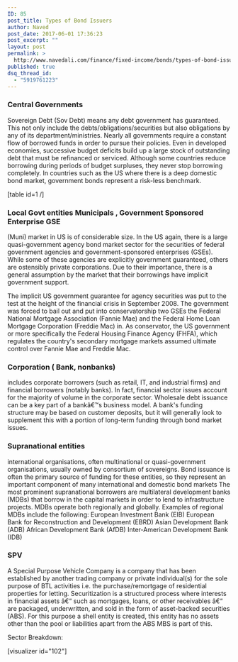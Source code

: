```yaml
---
ID: 85
post_title: Types of Bond Issuers
author: Naved
post_date: 2017-06-01 17:36:23
post_excerpt: ""
layout: post
permalink: >
  http://www.navedali.com/finance/fixed-income/bonds/types-of-bond-issuers
published: true
dsq_thread_id:
  - "5919761223"
---
```

<h3>Central Governments</h3>
Sovereign Debt (Sov Debt) means any debt government has guaranteed. This not only include the debts/obligations/securities but also obligations by any of its department/ministries. Nearly all governments require a constant flow of borrowed funds in order to pursue their policies. Even in developed economies, successive budget deficits build up a large stock of outstanding debt that must be refinanced or serviced. Although some countries reduce borrowing during periods of budget surpluses, they never stop borrowing completely. In countries such as the US where there is a deep domestic bond market, government bonds represent a risk-less benchmark.

[table id=1 /]
<h3>Local Govt entities Municipals , Government Sponsored Enterprise GSE</h3>
(Muni) market in US is of considerable size. In the US again, there is a large quasi-government agency bond market sector for the securities of federal government agencies and government-sponsored enterprises (GSEs). While some of these agencies are explicitly government guaranteed, others are ostensibly private corporations. Due to their importance, there is a general assumption by the market that their borrowings have implicit government support.

The implicit US government guarantee for agency securities was put to the test at the height of the financial crisis in September 2008. The government was forced to bail out and put into conservatorship two GSEs the Federal National Mortgage Association (Fannie Mae) and the Federal Home Loan Mortgage Corporation (Freddie Mac) in. As conservator, the US government or more specifically the Federal Housing Finance Agency (FHFA), which regulates the country's secondary mortgage markets assumed ultimate control over Fannie Mae and Freddie Mac.
<h3>Corporation ( Bank, nonbanks)</h3>
includes corporate borrowers (such as retail, IT, and industrial firms) and financial borrowers (notably banks).
In fact, financial sector issues account for the majority of volume in the corporate sector.
Wholesale debt issuance can be a key part of a bankâ€™s business model.
A bank's funding structure may be based on customer deposits, but it will generally look to supplement this with a portion of long-term funding through bond market issues.
<h3>Supranational entities</h3>
international organisations, often multinational or quasi-government organisations, usually owned by consortium of sovereigns.
Bond issuance is often the primary source of funding for these entities, so they represent an important component of many international and domestic bond markets
The most prominent supranational borrowers are multilateral development banks (MDBs) that borrow in the capital markets in order to lend to infrastructure projects.
MDBs operate both regionally and globally. Examples of regional MDBs include the following:
European Investment Bank (EIB)
European Bank for Reconstruction and Development (EBRD)
Asian Development Bank (ADB)
African Development Bank (AfDB)
Inter-American Development Bank (IDB)
<h3>SPV</h3>
A Special Purpose Vehicle Company is a company that has been established by another trading company or private individual(s) for the sole purpose of BTL activities i.e. the purchase/remortgage of residential properties for letting.
Securitization is a structured process where interests in financial assets â€“ such as mortgages, loans, or other receivables â€“ are packaged, underwritten, and sold in the form of asset-backed securities (ABS).
For this purpose a shell entity is created, this entity has no assets other than the pool or liabilities apart from the ABS
MBS is part of this.

Sector Breakdown:

[visualizer id="102"]

&nbsp;